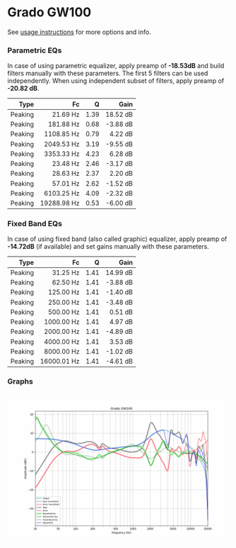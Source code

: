 # Grado GW100
See [usage instructions](https://github.com/jaakkopasanen/AutoEq#usage) for more options and info.

### Parametric EQs
In case of using parametric equalizer, apply preamp of **-18.53dB** and build filters manually
with these parameters. The first 5 filters can be used independently.
When using independent subset of filters, apply preamp of **-20.82 dB**.

| Type    | Fc          |    Q | Gain     |
|--------:|------------:|-----:|---------:|
| Peaking | 21.69 Hz    | 1.39 | 18.52 dB |
| Peaking | 181.88 Hz   | 0.68 | -3.88 dB |
| Peaking | 1108.85 Hz  | 0.79 | 4.22 dB  |
| Peaking | 2049.53 Hz  | 3.19 | -9.55 dB |
| Peaking | 3353.33 Hz  | 4.23 | 6.28 dB  |
| Peaking | 23.48 Hz    | 2.46 | -3.17 dB |
| Peaking | 28.63 Hz    | 2.37 | 2.20 dB  |
| Peaking | 57.01 Hz    | 2.62 | -1.52 dB |
| Peaking | 6103.25 Hz  | 4.09 | -2.32 dB |
| Peaking | 19288.98 Hz | 0.53 | -6.00 dB |

### Fixed Band EQs
In case of using fixed band (also called graphic) equalizer, apply preamp of **-14.72dB**
(if available) and set gains manually with these parameters.

| Type    | Fc          |    Q | Gain     |
|--------:|------------:|-----:|---------:|
| Peaking | 31.25 Hz    | 1.41 | 14.99 dB |
| Peaking | 62.50 Hz    | 1.41 | -3.88 dB |
| Peaking | 125.00 Hz   | 1.41 | -1.40 dB |
| Peaking | 250.00 Hz   | 1.41 | -3.48 dB |
| Peaking | 500.00 Hz   | 1.41 | 0.51 dB  |
| Peaking | 1000.00 Hz  | 1.41 | 4.97 dB  |
| Peaking | 2000.00 Hz  | 1.41 | -4.89 dB |
| Peaking | 4000.00 Hz  | 1.41 | 3.53 dB  |
| Peaking | 8000.00 Hz  | 1.41 | -1.02 dB |
| Peaking | 16000.01 Hz | 1.41 | -4.61 dB |

### Graphs
![](./Grado%20GW100.png)